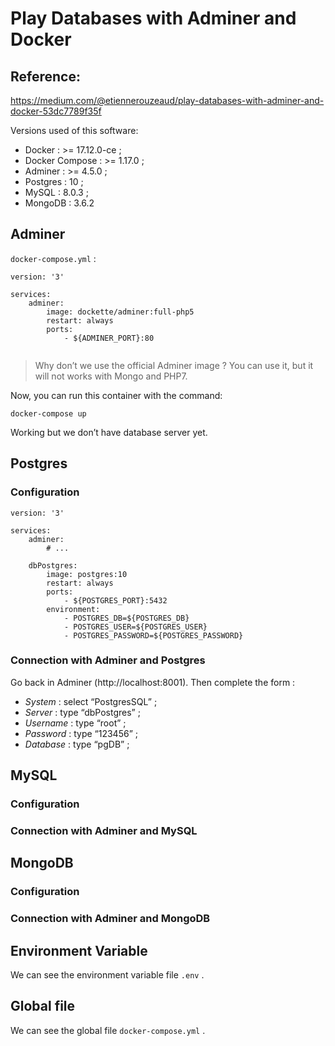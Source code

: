 # Play Databases with Adminer and Docker

## Reference:
https://medium.com/@etiennerouzeaud/play-databases-with-adminer-and-docker-53dc7789f35f

Versions used of this software:
- Docker : >= 17.12.0-ce ;
- Docker Compose : >= 1.17.0 ;
- Adminer : >= 4.5.0 ;
- Postgres : 10 ;
- MySQL : 8.0.3 ;
- MongoDB : 3.6.2

## Adminer
`docker-compose.yml` :
```
version: '3'

services:
    adminer:
        image: dockette/adminer:full-php5
        restart: always
        ports:
            - ${ADMINER_PORT}:80


```

> Why don’t we use the official Adminer image ? You can use it, but it will not works with Mongo and PHP7.

Now, you can run this container with the command:
```
docker-compose up
```

Working but we don’t have database server yet.

## Postgres
### Configuration
```
version: '3'

services:
    adminer:
        # ...

    dbPostgres:
        image: postgres:10
        restart: always
        ports:
            - ${POSTGRES_PORT}:5432
        environment:
            - POSTGRES_DB=${POSTGRES_DB}
            - POSTGRES_USER=${POSTGRES_USER}
            - POSTGRES_PASSWORD=${POSTGRES_PASSWORD}
```

### Connection with Adminer and Postgres
Go back in Adminer (http://localhost:8001). Then complete the form :
- *System* : select “PostgresSQL” ;
- *Server* : type “dbPostgres” ;
- *Username* : type “root” ;
- *Password* : type “123456” ;
- *Database* : type “pgDB” ;


## MySQL
### Configuration
### Connection with Adminer and MySQL
## MongoDB
### Configuration
### Connection with Adminer and MongoDB

## Environment Variable
We can see the environment variable file `.env` .
## Global file
We can see the global file `docker-compose.yml` .
